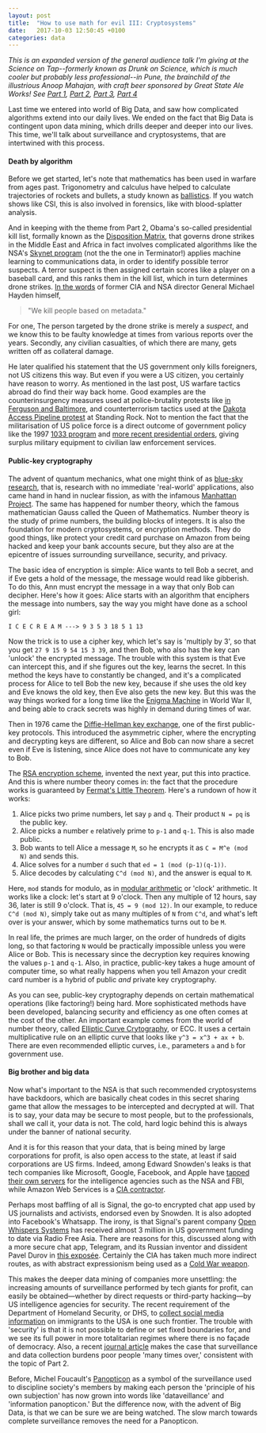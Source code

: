 ```yaml
---
layout: post
title:  "How to use math for evil III: Cryptosystems"
date:   2017-10-03 12:50:45 +0100
categories: data
---
```


*This is an expanded version of the general audience talk I'm giving at the Science on Tap--formerly known as Drunk on Science, which is much cooler but probably less professional--in Pune, the brainchild of the illustrious Anoop Mahajan, with craft beer sponsored by Great State Ale Works! See [Part 1](https://tiwong.github.io/data/2017/09/28/how-to-use-math-for-evil-1.html), [Part 2](https://tiwong.github.io/data/2017/09/30/how-to-use-math-for-evil-2.html), [Part 3](https://tiwong.github.io/data/2017/10/03/how-to-use-math-for-evil-3.html), [Part 4](https://tiwong.github.io/data/2017/10/06/how-to-use-math-for-evil-4.html)*

Last time we entered into world of Big Data, and saw how complicated algorithms extend into our daily lives. We ended on the fact that Big Data is contingent upon data mining, which drills deeper and deeper into our lives. This time, we'll talk about surveillance and cryptosystems, that are intertwined with this process.

#### Death by algorithm

Before we get started, let's note that mathematics has been used in warfare from ages past. Trigonometry and calculus have helped to calculate trajectories of rockets and bullets, a study known as [ballistics](https://en.wikipedia.org/wiki/Ballistics). If you watch shows like CSI, this is also involved in forensics, like with blood-splatter analysis. 

And in keeping with the theme from Part 2, Obama's so-called presidential kill list, formally known as the [Disposition Matrix](https://en.wikipedia.org/wiki/Disposition_Matrix), that governs drone strikes in the Middle East and Africa in fact involves complicated algorithms like the NSA's [Skynet program](https://en.wikipedia.org/wiki/SKYNET_(surveillance_program)) (not the the one in Terminator!) applies machine learning to communications data, in order to identify possible terror suspects. A terror suspect is then assigned certain scores like a player on a baseball card, and this ranks them in the kill list, which in turn determines drone strikes. [In the words](https://www.theguardian.com/commentisfree/2016/feb/21/death-from-above-nia-csa-skynet-algorithm-drones-pakistan) of former CIA and NSA director General Michael Hayden himself, 

> "We kill people based on metadata."

For one, The person targeted by the drone strike is merely a *suspect*, and we know this to be faulty knowledge at times from various reports over the years. Secondly, any civilian casualties, of which there are many, gets written off as collateral damage.

He later qualified his statement that the US government only kills foreigners, not US citizens this way. But even if you were a US citizen, you certainly have reason to worry. As mentioned in the last post, US warfare tactics abroad do find their way back home. Good examples are the counterinsurgency measures used at police-brutality protests like [in Ferguson and Baltimore](https://gizmodo.com/welcome-to-the-new-age-of-counterinsurgency-policing-1702621152),  and counterterrorism tactics used at the [Dakota Access Pipeline protest](https://theintercept.com/2017/05/27/leaked-documents-reveal-security-firms-counterterrorism-tactics-at-standing-rock-to-defeat-pipeline-insurgencies/) at Standing Rock. Not to mention the fact that the militarisation of US police force is a direct outcome of government policy like the 1997 [1033 program](https://en.wikipedia.org/wiki/1033_program) and [more recent presidential orders](https://www.theguardian.com/us-news/2017/aug/28/donald-trump-news-police-military-style-weapons-vehicles), giving surplus military equipment to civilian law enforcement services.

#### Public-key cryptography 

The advent of quantum mechanics, what one might think of as [blue-sky research](https://en.wikipedia.org/wiki/Blue_skies_research), that is, research with no immediate 'real-world' applications, also came hand in hand in nuclear fission, as with the infamous [Manhattan Project](https://en.wikipedia.org/wiki/Manhattan_Project). The same has happened for number theory, which the famous mathematician Gauss called the Queen of Mathematics. Number theory is the study of prime numbers, the building blocks of integers. It is also the foundation for modern cryptosystems, or encryption methods. They do good things, like protect your credit card purchase on Amazon from being hacked and keep your bank accounts secure, but they also are at the epicentre of issues surrounding surveillance, security, and privacy.

The basic idea of encryption is simple: Alice wants to tell Bob a secret, and if Eve gets a hold of the message, the message would read like gibberish. To do this, Ann must encrypt the message in a way that only Bob can decipher. Here's how it goes: Alice starts with an algorithm that enciphers the message into numbers, say the way you might have done as a school girl:
```
I C E C R E A M ---> 9 3 5 3 18 5 1 13
```
Now the trick is to use a cipher key, which let's say is 'multiply by 3', so that you get 
`27 9 15 9 54 15 3 39`, and then Bob, who also has the key can 'unlock' the encrypted message. The trouble with this system is that Eve can intercept this, and if she figures out the key, learns the secret. In this method the keys have to constantly be changed, and it's a complicated process for Alice to tell Bob the new key, because if she uses the old key and Eve knows the old key, then Eve also gets the new key. But this was the way things worked for a long time like the [Enigma Machine](https://en.wikipedia.org/wiki/Enigma_machine) in World War II, and being able to crack secrets was highly in demand during times of war.

Then in 1976 came the [Diffie-Hellman key exchange](https://en.wikipedia.org/wiki/Diffie–Hellman_key_exchange), one of the first public-key protocols. This introduced the asymmetric cipher, where the encrypting and decrypting keys are different, so Alice and Bob can now share a secret even if Eve is listening, since Alice does not have to communicate any key to Bob.

The [RSA encryption scheme](https://en.wikipedia.org/wiki/RSA_(algorithm)), invented the next year, put this into practice. And this is where number theory comes in: the fact that the procedure works is guaranteed by [Fermat's Little Theorem](https://en.wikipedia.org/wiki/Fermat%27s_little_theorem). Here's a rundown of how it works: 

1. Alice picks two prime numbers, let say `p` and `q`. Their product `N = pq` is the public key.
2. Alice picks a number `e` relatively prime to `p-1` and `q-1`. This is also made public.
3. Bob wants to tell Alice a message `M`, so he encrypts it as `C = M^e (mod N)` and sends this.
4. Alice solves for a number `d` such that `ed = 1 (mod (p-1)(q-1))`.
5. Alice decodes by calculating `C^d (mod N)`, and the answer is equal to `M`.

Here, `mod` stands for modulo, as in [modular arithmetic](https://en.wikipedia.org/wiki/Modular_arithmetic) or 'clock' arithmetic. It works like a clock: let's start at 9 o'clock. Then any multiple of 12 hours, say 36, later is still 9 o'clock. That is, `45 = 9 (mod 12)`. In our example, to reduce `C^d (mod N)`, simply take out as many multiples of `N` from `C^d`, and what's left over is your answer, which by some mathematics turns out to be `M`.

In real life, the primes are much larger, on the order of hundreds of digits long, so that factoring `N` would be practically impossible unless you were Alice or Bob. This is necessary since the decryption key requires knowing the values `p-1` and `q-1`. Also, in practice, public-key takes a huge amount of computer time, so what really happens when you tell Amazon your credit card number is a hybrid of public *and* private key cryptography.

As you can see, public-key cryptography depends on certain mathematical operations (like factoring!) being hard. More sophisticated methods have been developed, balancing security  and efficiency as one often comes at the cost of the other. An important example comes from the world of number theory, called [Elliptic Curve Crytography](https://en.wikipedia.org/wiki/Elliptic-curve_cryptography), or ECC. It uses a certain multiplicative rule on an elliptic curve that looks like `y^3 = x^3 + ax + b`. There are even recommended elliptic curves, i.e., parameters `a` and `b` for government use. 

#### Big brother and big data

Now what's important to the NSA is that such recommended cryptosystems have backdoors, which are basically cheat codes in this secret sharing game that allow the messages to be intercepted and decrypted at will. That is to say, your data may be secure to most people, but to the professionals, shall we call it, your data is not. The cold, hard logic behind this is always under the banner of national security. 

And it is for this reason that your data, that is being mined by large corporations for profit, is also open access to the state, at least if said corporations are US firms. Indeed, among Edward Snowden's leaks is that tech companies like Microsoft, Google, Facebook, and Apple have [tapped their own servers](https://www.theatlantic.com/technology/archive/2014/07/the-details-about-the-cias-deal-with-amazon/374632/) for the intelligence agencies such as the NSA and FBI, while Amazon Web Services is a [CIA contractor](https://www.theatlantic.com/technology/archive/2014/07/the-details-about-the-cias-deal-with-amazon/374632/).

Perhaps most baffling of all is Signal, the go-to encrypted chat app used by US journalists and activists, endorsed even by Snowden. It is also adopted into Facebook's Whatsapp. The irony, is that Signal's parent company [Open Whispers Systems](https://en.wikipedia.org/wiki/Open_Whisper_Systems) has received almost 3 million in US government funding to date via Radio Free Asia. There are reasons for this, discussed along with a more secure chat app, Telegram, and its Russian inventor and dissident Pavel Durov in [this exposée](https://thebaffler.com/salvos/the-crypto-keepers-levine). Certainly the CIA has taken much more indirect routes, as with abstract expressionism being used as a [Cold War weapon](http://www.bbc.com/culture/story/20161004-was-modern-art-a-weapon-of-the-cia).

This makes the deeper data mining of companies more unsettling: the increasing amounts of surveillance performed by tech giants for profit, can easily be obtained—whether by direct requests or third-party hacking—by US intelligence agencies for security. The recent requirement of the Department of Homeland Security, or DHS, to [collect social media information](https://www.nytimes.com/2017/09/28/us/politics/immigrants-social-media-trump.html) on immigrants to the USA is one such frontier. The trouble with 'security' is that it is not possible to define or set fixed boundaries for, and we see its full power in more totalitarian regimes where there is no façade of democracy. Also, a recent [journal article](http://openscholarship.wustl.edu/cgi/viewcontent.cgi?article=6265&context=law_lawreview) makes the case that surveillance and data collection burdens poor people 'many times over,' consistent with the topic of Part 2.

Before, Michel Foucault's [Panopticon](https://en.wikipedia.org/wiki/Panopticism) as a symbol of the surveillance used to discipline society's members by making each person the 'principle of his own subjection' has now grown into words like 'dataveillance' and 'information panopticon.' But the difference now, with the advent of Big Data, is that we can be sure we are being watched. The slow march towards complete surveillance removes the need for a Panopticon. 